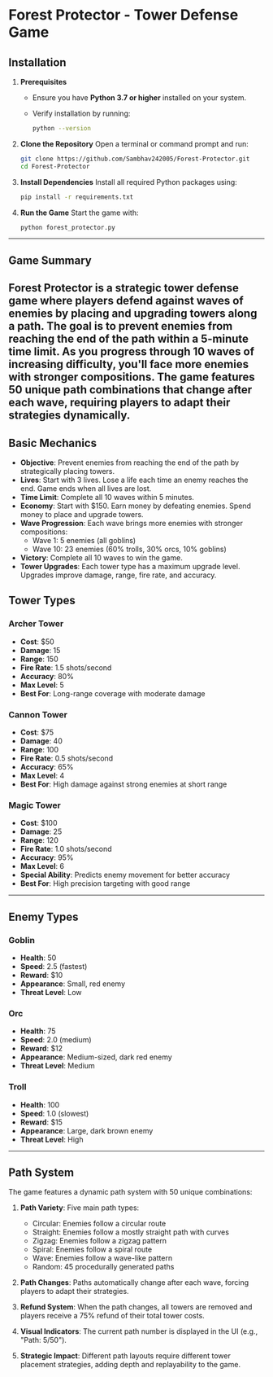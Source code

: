 # Forest Protector - Tower Defense Game
## Installation

1. **Prerequisites**

   * Ensure you have **Python 3.7 or higher** installed on your system.
   * Verify installation by running:

     ```bash
     python --version
     ```

2. **Clone the Repository**
   Open a terminal or command prompt and run:

   ```bash
   git clone https://github.com/Sambhav242005/Forest-Protector.git
   cd Forest-Protector
   ```

3. **Install Dependencies**
   Install all required Python packages using:

   ```bash
   pip install -r requirements.txt
   ```

4. **Run the Game**
   Start the game with:

   ```bash
   python forest_protector.py
   ```

---
## Game Summary

Forest Protector is a strategic tower defense game where players defend against waves of enemies by placing and upgrading towers along a path. The goal is to prevent enemies from reaching the end of the path within a 5-minute time limit. As you progress through 10 waves of increasing difficulty, you'll face more enemies with stronger compositions. The game features 50 unique path combinations that change after each wave, requiring players to adapt their strategies dynamically.
---
## Basic Mechanics

- **Objective**: Prevent enemies from reaching the end of the path by strategically placing towers.
- **Lives**: Start with 3 lives. Lose a life each time an enemy reaches the end. Game ends when all lives are lost.
- **Time Limit**: Complete all 10 waves within 5 minutes.
- **Economy**: Start with $150. Earn money by defeating enemies. Spend money to place and upgrade towers.
- **Wave Progression**: Each wave brings more enemies with stronger compositions:
  - Wave 1: 5 enemies (all goblins)
  - Wave 10: 23 enemies (60% trolls, 30% orcs, 10% goblins)
- **Victory**: Complete all 10 waves to win the game.
- **Tower Upgrades**: Each tower type has a maximum upgrade level. Upgrades improve damage, range, fire rate, and accuracy.

## Tower Types

### Archer Tower
- **Cost**: $50
- **Damage**: 15
- **Range**: 150
- **Fire Rate**: 1.5 shots/second
- **Accuracy**: 80%
- **Max Level**: 5
- **Best For**: Long-range coverage with moderate damage

### Cannon Tower
- **Cost**: $75
- **Damage**: 40
- **Range**: 100
- **Fire Rate**: 0.5 shots/second
- **Accuracy**: 65%
- **Max Level**: 4
- **Best For**: High damage against strong enemies at short range

### Magic Tower
- **Cost**: $100
- **Damage**: 25
- **Range**: 120
- **Fire Rate**: 1.0 shots/second
- **Accuracy**: 95%
- **Max Level**: 6
- **Special Ability**: Predicts enemy movement for better accuracy
- **Best For**: High precision targeting with good range

---
## Enemy Types

### Goblin
- **Health**: 50
- **Speed**: 2.5 (fastest)
- **Reward**: $10
- **Appearance**: Small, red enemy
- **Threat Level**: Low

### Orc
- **Health**: 75
- **Speed**: 2.0 (medium)
- **Reward**: $12
- **Appearance**: Medium-sized, dark red enemy
- **Threat Level**: Medium

### Troll
- **Health**: 100
- **Speed**: 1.0 (slowest)
- **Reward**: $15
- **Appearance**: Large, dark brown enemy
- **Threat Level**: High

---
## Path System

The game features a dynamic path system with 50 unique combinations:

1. **Path Variety**: Five main path types:
   - Circular: Enemies follow a circular route
   - Straight: Enemies follow a mostly straight path with curves
   - Zigzag: Enemies follow a zigzag pattern
   - Spiral: Enemies follow a spiral route
   - Wave: Enemies follow a wave-like pattern
   - Random: 45 procedurally generated paths

2. **Path Changes**: Paths automatically change after each wave, forcing players to adapt their strategies.

3. **Refund System**: When the path changes, all towers are removed and players receive a 75% refund of their total tower costs.

4. **Visual Indicators**: The current path number is displayed in the UI (e.g., "Path: 5/50").

5. **Strategic Impact**: Different path layouts require different tower placement strategies, adding depth and replayability to the game.
